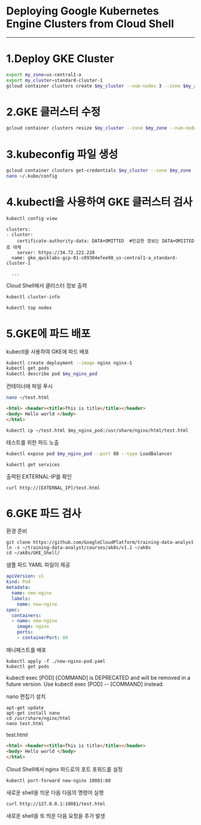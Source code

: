 # Deploying Google Kubernetes Engine Clusters from Cloud Shell
---

# 1.Deploy GKE Cluster

```bash
export my_zone=us-central1-a
export my_cluster=standard-cluster-1
gcloud container clusters create $my_cluster --num-nodes 3 --zone $my_zone --enable-ip-alias
```

# 2.GKE 클러스터 수정

```bash
gcloud container clusters resize $my_cluster --zone $my_zone --num-nodes=4
```

# 3.kubeconfig 파일 생성

```bash
gcloud container clusters get-credentials $my_cluster --zone $my_zone
nano ~/.kube/config
```

# 4.kubectl을 사용하여 GKE 클러스터 검사

```bash
kubectl config view
```
```apiVersion: v1
clusters:
- cluster:
    certificate-authority-data: DATA+OMITTED  #민감한 정보는 DATA+OMIITED로 대체
    server: https://34.72.222.228
  name: gke_qwiklabs-gcp-01-c09304efee98_us-central1-a_standard-cluster-1
  
  ...
```

Cloud Shell에서 클러스터 정보 출력

```bash
kubectl cluster-info
```

```bash
kubectl top nodes
```

# 5.GKE에 파드 배포

kubectl을 사용하여 GKE에 파드 배포

```bash
kubectl create deployment --image nginx nginx-1
kubectl get pods
kubectl describe pod $my_nginx_pod
```

컨테이너에 파일 푸시

```bash
nano ~/test.html
```
```html
<html> <header><title>This is title</title></header>
<body> Hello world </body>
</html>
```

```
kubectl cp ~/test.html $my_nginx_pod:/usr/share/nginx/html/test.html
```

테스트를 위한 파드 노출

```bash
kubectl expose pod $my_nginx_pod --port 80 --type LoadBalancer
```

```
kubectl get services
```
출력된 EXTERNAL-IP를 확인

```
curl http://[EXTERNAL_IP]/test.html
```


# 6.GKE 파드 검사

환경 준비

```
git clone https://github.com/GoogleCloudPlatform/training-data-analyst
ln -s ~/training-data-analyst/courses/ak8s/v1.1 ~/ak8s
cd ~/ak8s/GKE_Shell/
```

샘플 파드 YAML 파일이 제공

```yaml
apiVersion: v1
kind: Pod
metadata:
  name: new-nginx
  labels:
    name: new-nginx
spec:
  containers:
  - name: new-nginx
    image: nginx
    ports:
    - containerPort: 80
```

매니페스트를 배포

```
kubectl apply -f ./new-nginx-pod.yaml
kubectl get pods
```
kubectl exec [POD] [COMMAND] is DEPRECATED and will be removed in a future version. Use kubectl exec [POD] -- [COMMAND] instead.

nano 편집기 설치
```
apt-get update
apt-get install nano
cd /usr/share/nginx/html
nano test.html
```

test.html
```html
<html> <header><title>This is title</title></header>
<body> Hello world </body>
</html>
```

Cloud Shell에서 nginx 파드로의 포트 포워드를 설정
```
kubectl port-forward new-nginx 10081:80
```

새로운 shell을 띄운 다음 다음의 명령어 실행

```
curl http://127.0.0.1:10081/test.html
```

새로운 shell을 또 띄운 다음 요청을 추가 발생


